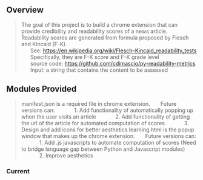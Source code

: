 ## Overview
> The goal of this project is to build a chrome extension that can provide credibility and readability scores of a news article. <br/>
> Readability scores are generated from formula proposed by Flesch and Kincaid (F-K).<br/>
> &nbsp;&nbsp;&nbsp;&nbsp;&nbsp;&nbsp;See: https://en.wikipedia.org/wiki/Flesch–Kincaid_readability_tests<br/>
> &nbsp;&nbsp;&nbsp;&nbsp;&nbsp;&nbsp;Specifically, they are F-K score and F-K grade level<br/>
> &nbsp;&nbsp;&nbsp;&nbsp;&nbsp;&nbsp;source code: https://github.com/cdimascio/py-readability-metrics<br/>
> &nbsp;&nbsp;&nbsp;&nbsp;&nbsp;&nbsp;Input: a string that contains the content to be assessed<br/>

## Modules Provided
> manifest.json is a required file in chrome extension.
> &nbsp;&nbsp;&nbsp;&nbsp;&nbsp;&nbsp;Future versions can:
> &nbsp;&nbsp;&nbsp;&nbsp;&nbsp;&nbsp;&nbsp;&nbsp;&nbsp;&nbsp;&nbsp;&nbsp;1. Add functionality of automatically popping up when the user visits an article
> &nbsp;&nbsp;&nbsp;&nbsp;&nbsp;&nbsp;&nbsp;&nbsp;&nbsp;&nbsp;&nbsp;&nbsp;2. Add functionality of getting the url of the article for automated computation of scores
> &nbsp;&nbsp;&nbsp;&nbsp;&nbsp;&nbsp;&nbsp;&nbsp;&nbsp;&nbsp;&nbsp;&nbsp;3. Design and add icons for better aesthetics
> learning.html is the popup window that makes up the chrome extension.
> &nbsp;&nbsp;&nbsp;&nbsp;&nbsp;&nbsp;Future versions can:
> &nbsp;&nbsp;&nbsp;&nbsp;&nbsp;&nbsp;&nbsp;&nbsp;&nbsp;&nbsp;&nbsp;&nbsp;1. Add .js javascripts to automate computation of scores (Need to bridge language gap between Python and Javascript modules)
> &nbsp;&nbsp;&nbsp;&nbsp;&nbsp;&nbsp;&nbsp;&nbsp;&nbsp;&nbsp;&nbsp;&nbsp;2. Improve aesthetics
> 
### Current 
